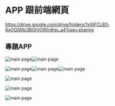 # APP 跟前端網頁

https://drive.google.com/drive/folders/1xStFCLB3-8xOQSMz3BGtVO90rdlgx_a4?usp=sharing

## 專題APP

![main page](https://lh3.googleusercontent.com/B1HOInVsRd_I2oBlaaS0VtkJQ6i9ttgBSgvBkL5pAMw78fka6dglByw6tS_VPg6kMjR-ICG-CYmEi1dy60DWIG_33U_3tF3EC276deYoO_-iAdyRbt6JHYcbqYKEzKcpe3h5qK_IrIVkfsA2Hxjlo8E_VwieGjtVOIlnlPddKW0lfwKv9jCCwR0RmGwA1LiThSqa8kQH5SdqyQL9ja491YEIHL8am7RP-Q8F0E06oJicuEtLvFvb4dcm-92CJjTXFlbril_50akOVUV9mgAuN34I-2Ja3rmCaF9or4qdrB3XKunjIXDWQVdj9D_NYllF5_Y7dtjyvqL3bmGll3v1cFvmz5ReYPoGZA7A2B-TqsKX6fecKru9oqDyAcldkH_jXY5osnD6SVW5JaHKh7VGJ3swatZKoLxs5oOEeZemEJ5YQnrsYpmuoVJDfeDkI0IzT7bKI0lcZ7FPCSHWpBRZ7_KoZauzv4eY7hoqpI96GazSNGtlHKb9uRbMQpPfYOEgguIAONAV3TUycIlrBvt0y-GqpABHBj8Y31kgMrfbwpvhfUAVB-nqBUnR16HJlPC5krmhS6jpzjpgOe6cPPR5vU5YEhBNipL_v_I_7QSWlLt7_ZmpIgS3zzZP4HG2Q-yGTmGH7I6-cB3pyjlnPnBQKuj3kd43PE9y5OK2Hn0WGF-YTSJsaoBcCCyVgbTM8O6tRPdtlX_frkOq6BeaQVPlU8IaRmm9QZUZAuyLMv5V1T0XAgE7wQk5IQ3i1wehbNXsoqXju7HDIuBGR6OvFMYoumLnoif6DeJv3-Fqz_9xyA6nAlPR8t_7PHTTXu3ub83qr_nvuLPNQsn4nisFpIjs5yGADqzzb9fwCtAclfbZcarz8_DA_-vYjQ1VbI9vzJO1sYg294cGxKzCj1DciOGu56Sx-6aYGmRdRbqp5rW7yU8-2rKPNHqIz_eK89stFZ2v7t4Uw192Ix57r1Ehowjb8bsKKdTgE38XiyfGtlsjI_IxzulclYgn10LSsDbWQFjYoQpf5GuchoFPFmDHn0lzTCnJ=w317-h580-no?authuser=2 " ")![main page](https://lh3.googleusercontent.com/3iXmrhNehAZnFUQy0amGaH-fWNw5TEmuKbNcvitYD_BSaspVjKRWKGgDnFeI8S6g6ZatYXbHZBpmBN9nDtK_WCTJ4x9GtriA7nWJ6NqbfG9YdaeUFHVaiISiu5nox4kd6KiuIRYFEwcNtGDKDuEnoJk700swBV2wa1Zf_bNKqJ1wkgHWE318oCIlzaeKI51jz-Z8kq07TqXNOnXDLqPhv4jh3rUpbxUSVp9kxfQpNK7_7RG34FH3cDYE10AGn6eGbClpxZNyQcJsVEB6xhRcdzkEHOsRTe28fRLAXWxDIOwgFRjnycBrutiZe2xKZQplMCzSpL2eJ5YtSYU_OFr1JC5QCHBMv90qpgCxQIdcIRP9RpbtBMNLn0q2QYf7rfVvkfPPfLOF_SI71lvp6NT1uoIX_4jbFsIR0z7kqL5jh1VlqdOMS5LrROJDzhZQGeCi22IRLuKenk0vT3Fs9uU8O0TFdN7IBlDOtu_-dxj_YfekNqiSWXu-143L9Ot4ICu-8MH7gZhBrk77hbRFy7psua1jxuqs29UUQZ0vLig5DnG7QTJkv1TfLRH3HA2UANfSzKuNdjLkakzf3wTg2KX4W4qeq9z37Lrwv0gdxO5_AIxo9G-SiKVkwb-fphlCsceeX_M8BP_vRzuU6mw8pogFIpkp1nqHec0SN7D0o1AqXjhAQrKyNGyOZSIvXj0nrSBrffRkjJ5SM08J_kl4WFLp2HjGQsVZ4K-PQo7FksL5qmFcwoqZXuQQYslxrveSlddfH6iYG80kPUXb7FQ6V8xsti-A2vXkszBdovz4tHkE9Wi980rxX1XOM1XCfBpYgyS2Kf4ms-JuHRHvYUnuUPACoERhsrVCiNeNrIzyHMPOexZdQ8zuhXIOkyjf5nJ4QdwoQENcwr9DEZoY5UM1B_SqtX8XmU_CkD31-Mh7Z83_96xjeN4oyqM_IGW4S7rdXIp2EdkQ3CS9cduEyWAzth9n-uNx5MiDHuY6SnmOlBZRwIkD5JLDhmpHPfAuZZv12V3abpj2k45gjt8mCwO-1v3DHBy-=w319-h581-no?authuser=2 " ")

![main page](https://lh3.googleusercontent.com/pym4i0Rn0DtcMBOtL0XpF583QLHGLyRyORdmnsYS3nZCJSxrf18yzUmI--VcL4v0ZDr38_H1Y_0_IINvdN1VI62Gd9qN6wehwvYh1b1HTmJTyha0YRcb6BoRyX9rV6W1M7xjmL6P6vO4UFEu-VgtePCmRxjftAOWHHbfAiUsSXYo5gImWwtFrHHjosL6pFLEGcsskOBIOrzT6HyyENKNLXE_vK4pv1SNoaV2OT0cMVuI2KbiRVdLaonBMGmMMTeFykcSMUK8nayzXQ-ymx5ITBmEezDLxLPgAcmoxpIIb6X-q6FNmj-npszS6DWSPgpo5n4XraTPGiifinL15nHHwTg_K9lERrTD-oBZDmtRp8R1VXnMOzDshufb26IGtc8lyZwXBiKYzLhUqYe8d0rpoE5JL-dXOJ3sn7Vio7YX1krEXIy257LBDTgWg7OiHXaA6M0dmDkKV7oJ_Chn75DF763L0ywY0xcVliHbhf98aJbNdmFRAtyhfYF0-CGT60Rz_OGw5K2hfMeIgEEN18NgtdE8WDxc0RS2C37ttZNO3uEQ5y9Lc6SWhQb5x5vU1EvtqsBg88DWpGxHxQ5NfugWoGZVdoP2hEHR3RUZSS89VK3SyuGqqQOk34XQm5VEW6BdA-m5e4a6FDE5SElIY1xM7BzS5umI2MDpwZUQtk8tAtv75zU-sCNysO3qdE2vT5KBJeqPCmhdakb2ETAwQU-jVb7SaFYPULliGzL3McprX_DvnZkN3959UpTtJSYxY4qMlz0xvOrT9TTUXse-XhtwaO_2Hcj4kGz-NJpT3kPDczsNaoPfyKbE4Yan7sem5PRlkTy2cZNz_Qv3jvFXcft0Dyk0deme5erh_1TnrS06TypOMK7SaCx-0UyzkC_QGkHt-WNOSfpAkrALrreiJM92KeMcXXvhG4IYOgc5o9YfNAeWo057oxSh3jLY75Ds-RNF_cVYyMJZJ67wiGtZBVyEa28094LpIWE3HCi5snedX6GZD2lftwM_y_8JrTUpfoa_yTmzar5Q3qVWCwREmiVKRxGN=w559-h968-no?authuser=2 " ")![main page](https://lh3.googleusercontent.com/rZrjYRzdD90Ofmq0ngS0Qu0mHizG4UpWd279LcL0aivaTbUV67et6oM6C3IvFxlMU3fZ8OBkGFfbalfjhlH-_f4HQ2Tpuup5YiO6sovH-7J79RxMoX7THrim5LoqdHJNoFT_gz6hdT28PdtcmUKt-BMJBi9Co1PBQ4PyLRnjlUCPu5LPIQ9fQ4UlyfvfrWeq82g6EpEfUvcr3jKtb-9rMVweirJUzSxhbSOnSqpkYAOc-xPn1C-4yVOlO95klPLpqGFEovT2xU3MLh2J5MulGxvNQGeUMQpwvmQJS1v6YLjIeDjCl3xz5sseWtLiAFe0YBpeaoYEPsyedFtfxaDlI-IxGvr10nRWBklTrgzS9KFYikTzKPNVk2ZlYhDd26gDOX2DXgCXMcwbUPA9QaXTy8t9GSunaOB-U_kuhuvrM_xBxaVI8KkoaZKzfeqbaXguHsw-SWFlkWu-FsvjeNPEvN3IuBhJ-zF33wlM5NKfJYilQ2XCxm15Ej3X0NWoLFl82fEgbqrRP2r3wpNJucZJm8R64mm7zaKdugYDlMCwKbaAri0E-vheKuwibc7jFv8u8v_t3oJO7VSlsyzx-O5CN66c14P8oqvZmG7fJw9pJCpvioFof9BS0Vkyh6lQ9Qx18KZb2QnwAgbcUGWde74WKXz1ZQyR86fwX6blSAGih4lPidlVF-xL00yokRF3RDKkDWA8Er43gBiA9feGrW-d2pBIqmSiVEbmDVJ2aw4wHAZogqHN_3HnmPIGCLNQy5LPeIwmUnjYHecgsQPtewKi9iMATTO2IRtKVmnboBxP8f_NpnLUdidbCkznDTlto3HJ743yTxcjEFZk4uN002RsB9V4GK86PcYQNXSItv_KtvIYB6st0jp7LsD5AbedXZuq_mju39bG0YrxEHUf75xY1grrlbPoJiHhTZoQny5lm87oWHzvWVkf8-kH_Ro5hNyhB4I8v9N3zWqidR0saV3sHdOXjPGLPAwOXorErqE7pgbhNwD0j_VVc58hHgLHAazXRkYYpsMGfLWRF0fhcWHU3Tj_=w564-h1038-no?authuser=2 " ")![main page](https://lh3.googleusercontent.com/Nsi9bPxut2f5M63Dfy-inxDTMOkVZypRLOOcx-SUgoBX5MhMYn3wyWwSDTi2zsn-bCraf4mCdUHes_t4Aqc-WMOYU4ZNLMM3HSuZpZC0iptS3pKdFO5jCTosNd34Eu6FIAVrParK2W4yy3Z6wjUOUIOqsyZGB14QRgHCMtTpI3Zc5eg_IsdnTp-L4dWiw2u7UzcL_fo0lGytXGP5GykMutLJp2QfQddoEPlJ6w-znFK881GeVVf2_aVHJnDCeySzmGTHgUuND1dgOT3me13eZXy8Pdxtu49UsTg3uj-NPaCmEMD08zCnb2aFD0pxcLUGOR0DFnm0lapcVvpRBwppNoiRNZra5TVPirIBgXvx5eNWdjYZ2ipyqSJS1PHkOrbZHGuYDHAJstCbVK-BzPBrNl0Lh2fgd_GWWGoXWjGDnum2CBeX1qveR93YDAKcYz56_FTZnN1BrboBo8PKlonrPtlcu4lsyc_nxNTiIaJTO6pmUcYnyvFuYTg2Uw6WIZRQwdfQYDdBNw6FwydJx6Dcx6eZn7LRpirhNi9nsjuO1Z_lgb6wwsZlUt6qTNlwudd90O77RLppmdx9ccU8xlnk9fhZLyYjUHsvbI1n1XHy6BpxaKAu0JZZZ8yDYKTC2JuMzvRTbMvOzL1_rXFJ3zV1BwsdA4eptzh1qVSiMAumEZoCzCGSAhw4VNqjr0fvc9Q_eAYR91AXdaUl00B7hn_1xoZnZddbEfhIsY714Wo9wbQDx-wLeRHj4QuykRTGDQiDwYYY-hxKIschIgOuVWPeyE2k0nnbv_biLGhKcxFTcqf1MqeWeFZzfA1vrRpqKt7mw2jejPGByGdstOrC6AJTA7mc3i945_m1mQSCPX0xfnenIn1rFjB5iYpRvpBo7uqk05sduX36w2DLM1dlkVtAIal5MWSAa_0kYrklDyWIGmINkwcz65JqNG-p3BB_Cuz5i2aC_orehypxgkBrrlu2_PJ8FNedHatQOMz_mM9vT2BuIbKP5nwcJJIDAp-3SPU8JAHQrKVoziWcGc7VDcoWBDsa=w562-h1038-no?authuser=2 " ")

![main page](https://lh3.googleusercontent.com/dq_Lj3eyLG8TLM_uqV_1dyveK45YPyImuucz99CSE5LCMOO-MzSZFQyJSiaa4YB6gloqCB_XvtkDMQJ9TPO2Ni9zDD2KeLEP10FRig3xwuUKKLVaG4fEr0gznEGbZc7ZlcgMGAdBDludZ4fQbOYtvyzwP2ZZ0U8SAjDfoqdubY94p-FfUPGx-s4UcsTj2Tr6Cfn0hi81BeVctHR31dfmEEQ4zvwPE7UfuybbXaxzky1ZcvUwV5S4TbXLDwDemB1T5raIXTN_GLiXfx1qPU9NWfIzbctcuLkQk-mX1NKqhnkdjbMM_Hu7wkOPm56om-Iepza_6QB2xsYWiYiJUV6awSiYI_8CVysellEjaNTDALKnKB_KKSDtdRzuqNqOfdDn7YvJM0OcjQdvfaBl7jHvXKR5NEr8oOuMLayuJW73upPIZYkC-Jq_WfZAhGYjJ0JCXJ3rWYB4wcu5CvtX7lRnidInvOmatlkZZzmFZTsSY0q_nAYOWoudHmYNlC1xbqd3jRoEJs9AcQS3A8iiLnNJGZdHhpTzR5zRRmXgboQKR30YrxEyHdgEV3ihjJ4IKIL-7PJO324fjOKhsgl8JZ8IjSLWxseDHm-kiewYk5uURnlSf6WEU6v7Vrbk6c7OyNUZeqlLpBJ5VV5u-lLayM2E7gm4BaSqEfGeEgEchRe8BwcY29uHwihQwDkdav31iB0sBxP0biu_FRWxdqZ57bqQXueqeor91GDmRkEmnS885EAlJWzyTD5OLkSblm5c1Iz-6KTvU0U63qJB_xjEDN-Vsr7Me-iJubB50DtOELnpZWe_ukNI303xsFZe8IuT2XL8RUMQf2T3K6Lcv9gLVkdD511w4e74IN5B0cWb-eb289S5s23KYnpH20y0R_PmvNFeTdSBUglkD-BU-vHVQVV1CKAoj9K4H0y6ykhBuyd09DGxCQubjxkxTGyZRRsAzYYbepEuXOfdRSdcYlurmX4POnBD0I2X1N49Igi0VXsiqDE4RHrzbxLQXQaTOE-RGHIEO5Xl2l9XmblwVs4LSy0VyXLG=w1765-h1039-no?authuser=2 " ")

![main page](https://lh3.googleusercontent.com/uCLZUIIDOL56Rxvh8CKFIfODs-QtlE2D6PvkTvUpAV8g8wdizUQPWVtIzy7QupKHBdsgvK5ehgRjNi1OUKAuha2ryiObcGf-M2h1HZYzEHulPVVdvbioz9cCvRgLiWYqj4r7QF-aQJLmbgZkL6CEGJbCc_ZBS2iPNxHaUZQVLKI262omzTfVt7omz4JrIVepEFxBUqvz2jeomuEjCMJIdOyF5_nNacNmhFKIFS6YX8DATL_KJ5-8-asJFGqYALZg2evTFbn10ISpIJawv8JYGZwwxNr4t0zNcmXLR6Z5BfMv3DB_FdT0PaHu6C_DZZ6vFSLd58QwYszJiIkhMT2VEl83k7t_3pgLODITHGYHGzoIppcwn6lj4Bvp403S4K7ZTiyM4wsZGbJknyGc__S7m7a0U5PunTdct4WENYNhSUNSUP7UjfSK49eIr2WyNlO_DlnJlafmwM9UNapEVwPwC8NKw7Au69sqhmA3jvTacu0KqTF9MENunjcgGp2AgBis2EdWnPmlWJnP1zxU4kQaNGxT7g6eXdjsAjLTS5-F_177_Jl5Oa0DegtJbCB8Nt6EHZBoZc-ZmXEJaUogZpNvDDFGJ2Xygqqp6yk4qghNpK0picu3rFBoaQAfHoc26FoiMIcRx0h1OZ8twDtrFdwtKph4ziNvD7wSS8JRN95Xq_DsuV39LMH1INZSap2fDklCpf6rVmKKeDoetNlgMP3PmF0VkiFzHCeKBMgPieD4npW61AwJSuQRnpsfqnHSPgvExeJ5vmsSflKTDamap15UNMMuKttCC7bqKpzUqnFM-4hrPyfSHFhGP9Ukpkc0krHgmw0rQ0dVrbGC8LBAeAXvSEYCHycHtYRbKlEvZ_HLwY92O5e-qbpV5JAMWiq0QYc7q3glNIXs22-_D6JhVXhWLXsiV7MoeG8AzO6hcjusyv2FfILKRVIdwm4pDOfw73vFZicz2GScizEEJ1A5DzOPdo-rQW58rXad9NmWvCipqeWUdk7KKuhO1j0LHURncezH_q65YU0rKjNRzkOHPtvOfpK-=w1783-h1038-no?authuser=2 " ")

![main page](https://lh3.googleusercontent.com/tXo4LVWNpY5lumUBAdddhuwEPSWJRxoieqq4ooPhMxwuVlLDw0e22Weta5vnZpGNMuKXrJMmJfP0LFr-vLobpMr3ZF45J_OzuVKVTWwoP15UvelAAoBXbealNuqiiUsNUJWrL7pRo24LuwaMHzYubyEUQY7byrNmiY2gl1LMXOd7C_3E5Bv9eoKoHAtTKWGZtwzR5HDWp9SJRnAQOaOzqDdD4id4cve6PaQ50cDbxU6s5P84u4wuDHjVCzXZjPHh2QUIlXWfROU7E93WGjAkl0uui8ugHDdBgn0tIf-xAJISPBlKtF74Ir50ZCtNXc7Ht-g5H63B4xwtBvstUMUIrYIlzipxjuvc-D-4wo8SzJGUUPzSPthaOjHbv4OCOseZqWR9dwpgHInlmYUog4BGbzccPELAZFGRQmc_bWDz1WwesVGjGoK0ZpCOy_kRJfmWgHF3fXiKZ_UZ52RCCWclq2N9YhkZ4o9GetX_A-gNdjf55aDaJ297C9YXrYUH_Ka4zOlq3hSJ6AI-4I8AuzlKVFjFvs5e5yI1qLrDh1yHO6_ao6tHe1JnN6XMqRdCS7w6GqA6Bk6NEEZhSgW5LHGNGgHOC-72BoN_cYIOkGYA2dU5r1aRdVLAoa7CVTe_pb_sSkZWYgJdJy__ZQhvXGMFjNRASiIAARlcNbgcYj5kmW1uvUIaI2tguLvRU2mjjeuzdUlmSqybmvZV5XLOLKCRI5JT4nL1pJvS7hLxH-rxGtv5bDde_lRNO0QOI5eIZLA9T7YUtlL73JrFdYAM1z8YSkmVcruQfxQC8YFC5NDUdGLReUx5L6bdKByVpZyLM3ewn2SNsvKKLj-8640iim93HTHg5DNjkBsJPIo1Nh-yST31nUy1pum8mXzuDH57orNv3JCnS-Q3rX55nIufx1AJOQ4iUGrlzbxVzPNFHGdQ85xAvLhjIyZpv4EY5Cmmv4-91VIncT4zFl2Zjl6_b7M1Xbck3ZIVmcwNRAgKs6i-QQf2BUMpOJ6gwyCTVOd7t8qhc8kScRLkbB6X_EwkRzZA4Nmn=w883-h1038-no?authuser=2 " ")
